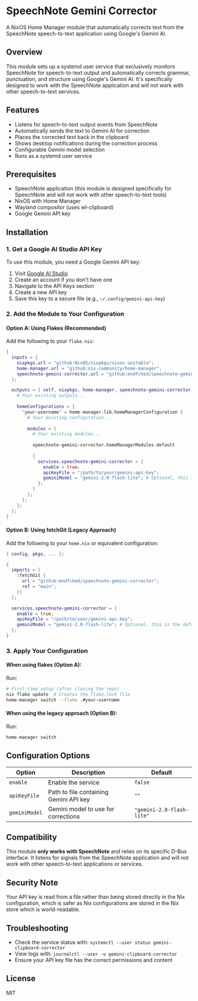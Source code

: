 # SpeechNote Gemini Corrector

A NixOS Home Manager module that automatically corrects text from the SpeechNote speech-to-text application using Google's Gemini AI.

## Overview

This module sets up a systemd user service that exclusively monitors SpeechNote for speech-to-text output and automatically corrects grammar, punctuation, and structure using Google's Gemini AI. It's specifically designed to work with the SpeechNote application and will not work with other speech-to-text services.

## Features

- Listens for speech-to-text output events from SpeechNote
- Automatically sends the text to Gemini AI for correction
- Places the corrected text back in the clipboard
- Shows desktop notifications during the correction process
- Configurable Gemini model selection
- Runs as a systemd user service

## Prerequisites

- SpeechNote application (this module is designed specifically for SpeechNote and will not work with other speech-to-text tools)
- NixOS with Home Manager
- Wayland compositor (uses wl-clipboard)
- Google Gemini API key

## Installation

### 1. Get a Google AI Studio API Key

To use this module, you need a Google Gemini API key:

1. Visit [Google AI Studio](https://aistudio.google.com/)
2. Create an account if you don't have one
3. Navigate to the API Keys section
4. Create a new API key
5. Save this key to a secure file (e.g., `~/.config/gemini-api-key`)

### 2. Add the Module to Your Configuration

#### Option A: Using Flakes (Recommended)

Add the following to your `flake.nix`:

```nix
{
  inputs = {
    nixpkgs.url = "github:NixOS/nixpkgs/nixos-unstable";
    home-manager.url = "github:nix-community/home-manager";
    speechnote-gemini-corrector.url = "github:mndfcked/speechnote-gemini-corrector";
  };

  outputs = { self, nixpkgs, home-manager, speechnote-gemini-corrector, ... }: {
    # Your existing outputs...
    
    homeConfigurations = {
      "your-username" = home-manager.lib.homeManagerConfiguration {
        # Your existing configuration...
        
        modules = [
          # Your existing modules...
          
          speechnote-gemini-corrector.homeManagerModules.default
          
          {
            services.speechnote-gemini-corrector = {
              enable = true;
              apiKeyFile = "/path/to/your/gemini-api-key";
              geminiModel = "gemini-2.0-flash-lite"; # Optional, this is the default
            };
          }
        ];
      };
    };
  };
}
```

#### Option B: Using fetchGit (Legacy Approach)

Add the following to your `home.nix` or equivalent configuration:

```nix
{ config, pkgs, ... }:

{
  imports = [
    (fetchGit {
      url = "github:mndfcked/speechnote-gemini-corrector";
      ref = "main";
    })
  ];

  services.speechnote-gemini-corrector = {
    enable = true;
    apiKeyFile = "/path/to/your/gemini-api-key";
    geminiModel = "gemini-2.0-flash-lite"; # Optional, this is the default
  };
}
```

### 3. Apply Your Configuration

#### When using flakes (Option A):

Run:

```bash
# First-time setup (after cloning the repo)
nix flake update  # Creates the flake.lock file
home-manager switch --flake .#your-username
```

#### When using the legacy approach (Option B):

Run:

```bash
home-manager switch
```

## Configuration Options

| Option | Description | Default |
|--------|-------------|---------|
| `enable` | Enable the service | `false` |
| `apiKeyFile` | Path to file containing Gemini API key | `""` |
| `geminiModel` | Gemini model to use for corrections | `"gemini-2.0-flash-lite"` |

## Compatibility

This module **only works with SpeechNote** and relies on its specific D-Bus interface. It listens for signals from the SpeechNote application and will not work with other speech-to-text applications or services.

## Security Note

Your API key is read from a file rather than being stored directly in the Nix configuration, which is safer as Nix configurations are stored in the Nix store which is world-readable.

## Troubleshooting

- Check the service status with: `systemctl --user status gemini-clipboard-corrector`
- View logs with: `journalctl --user -u gemini-clipboard-corrector`
- Ensure your API key file has the correct permissions and content

## License

MIT
